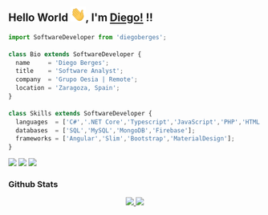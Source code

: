 ## Hello World <img src="https://raw.githubusercontent.com/parth-27/parth-27/master/Hi.gif" width="30px">, I'm [Diego!](https://github.com/diegoberges) !!

```js
import SoftwareDeveloper from 'diegoberges';

class Bio extends SoftwareDeveloper {
  name     = 'Diego Berges';
  title    = 'Software Analyst';
  company  = 'Grupo Oesia | Remote';
  location = 'Zaragoza, Spain';
}

class Skills extends SoftwareDeveloper {
  languages  = ['C#','.NET Core','Typescript','JavaScript','PHP','HTML'];
  databases  = ['SQL','MySQL','MongoDB','Firebase'];
  frameworks = ['Angular','Slim','Bootstrap','MaterialDesign'];
}
```

[<img src="https://img.shields.io/badge/linkedin-%230077B5.svg?&style=for-the-badge&logo=linkedin&logoColor=white">](https://www.linkedin.com/in/diegoberges/)
[<img src="https://img.shields.io/badge/stackoverflow-%23FF5722.svg?&style=for-the-badge&logo=stackoverflow&logoColor=white" />](https://es.stackoverflow.com/users/10796/diego?tab=profile")
[<img src="https://img.shields.io/badge/Portfolio-%23E4405F.svg?&style=for-the-badge">](https://www.diegoberges.com)

### Github Stats
<p align="center">
  <a href="https://github.com/diegoberges">
    <img height="180em" src="https://github-readme-stats.vercel.app/api?username=diegoberges&show_icons=true&title_color=fff&icon_color=FFA656&text_color=A5D7FF&bg_color=161B22&count_private=true" />
    <img height="180em" src="https://github-readme-stats.vercel.app/api/top-langs/?username=diegoberges&&show_icons=true&title_color=fff&icon_color=FFA656&text_color=A5D7FF&bg_color=161B22&count_private=true&layout=compact" />
  </a>
</p>
